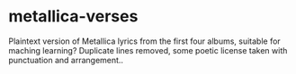 # metallica-verses
Plaintext version of Metallica lyrics from the first four albums, suitable for maching learning? Duplicate lines removed, some poetic license taken with punctuation and arrangement..
